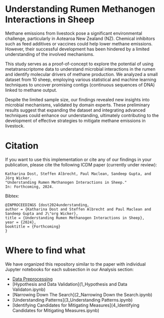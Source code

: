 # Understanding Rumen Methanogen Interactions in Sheep

Methane emissions from livestock pose a significant environmental challenge, particularly in Aotearoa New Zealand (NZ). Chemical inhibitors such as feed additives or vaccines could help lower methane emissions. However, their successful development has been hindered by a limited understanding of the involved mechanisms.

This study serves as a proof-of-concept to explore the potential of using metatranscriptome data to understand microbial interactions in the rumen and identify molecular drivers of methane production. 
We analyzed a small dataset from 10 sheep, employing various statistical and machine learning techniques to uncover promising contigs (continuous sequences of DNA) linked to methane output. 

Despite the limited sample size, our findings revealed new insights into microbial mechanisms, validated by domain experts. These preliminary results suggest that expanding the dataset and integrating advanced techniques could enhance our understanding, ultimately contributing to the development of effective strategies to mitigate methane emissions in livestock.

# Citation

If you want to use this implementation or cite any of our findings in your publication, please cite the following ICDM paper (currently under review):
```
Katharina Dost, Steffen Albrecht, Paul Maclean, Sandeep Gupta, and Jörg Wicker.
"Understanding Rumen Methanogen Interactions in Sheep."
In: Forthcoming, 2024.
```

Bibtex:
```
@INPROCEEDINGS {dost2024understanding,
author = {Katharina Dost and Steffen Albrecht and Paul Maclean and Sandeep Gupta and J\"org Wicker},
title = {Understanding Rumen Methanogen Interactions in Sheep},
year = {2024},
booktitle = {Forthcoming}
}
```

# Where to find what

We have organized this repository similar to the paper with individual Jupyter notebooks for each subsection in our Analysis section:
- [Data Preprocessing](data_preprocessing.py)
- [Hypothesis and Data Validation](1_Hypothesis and Data Validaton.ipynb)
- [Narrowing Down The Search](2_Narrowing Down the Search.ipynb)
- [Understanding Patterns](3_Understanding Patterns.ipynb)
- [Identifying Candidates for Mitigating Measures](4_Identifying Candidates for Mitigating Measures.ipynb)

